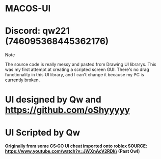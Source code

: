 # MACOS-UI
# Discord: qw221 (746095368445362176)
> [!NOTE]
>The source code is really messy and pasted from Drawing UI librarys. This was my first attempt at creating a scripted screen GUI. There's no drag functionality in this UI library, and I can't change it because my PC is currently broken.


# UI designed by Qw and https://github.com/oShyyyyy

# UI Scripted by Qw





**Originally from some CS:GO UI cheat imported onto roblox SOURCE: https://www.youtube.com/watch?v=JWXnAcV2RDk\ (Past Owl)**


